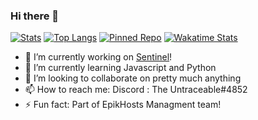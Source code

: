 ### Hi there 👋

[![Stats](https://github-readme-stats.vercel.app/api?username=TheUntraceable&show_icons=true&theme=discord_old_blurple)](https://github.com/TheUntraceable)
[![Top Langs](https://github-readme-stats.vercel.app/api/top-langs/?username=TheUntraceable&theme=discord_old_blurple)](https://github.com/TheUntraceable)
[![Pinned Repo](https://github-readme-stats.vercel.app/api/pin/?username=TheUntraceable&repo=HelperBot&theme=discord_old_blurple)](https://github.com/TheUntraceable/HelperBot)
[![Wakatime Stats](https://github-readme-stats.vercel.app/api/wakatime?username=TheUntraceable&theme=discord_old_blurple)](https://github.com/TheUntraceable)
- 🔭 I’m currently working on [Sentinel](https://github.com/TheUntraceable/Sentinel)!
- 🌱 I’m currently learning Javascript and Python
- 👯 I’m looking to collaborate on pretty much anything
- 📫 How to reach me: Discord : The Untraceable#4852
- ⚡ Fun fact: Part of EpikHosts Managment team!
